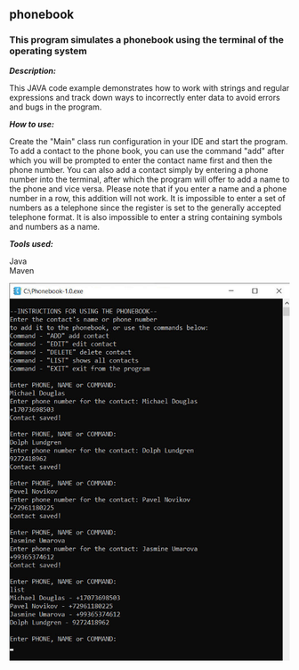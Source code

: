
## phonebook

### This program simulates a phonebook using the terminal of the operating system

***Description:***

This JAVA code example demonstrates how to work with strings and regular expressions 
and track down ways to incorrectly enter data to avoid errors and bugs in the program.

***How to use:***

Create the "Main" class run configuration in your IDE and start the program.
To add a contact to the phone book, you can use the command "add" 
after which you will be prompted to enter the contact name first 
and then the phone number. You can also add a contact simply by entering 
a phone number into the terminal, after which the program will offer 
to add a name to the phone and vice versa. Please note that if you enter a name 
and a phone number in a row, this addition will not work. It is impossible to enter a set of numbers 
as a telephone since the register is set to the generally accepted telephone format. 
It is also impossible to enter a string containing symbols and numbers as a name.

***Tools used:***

Java <br/>
Maven <br/>

![screenshot](screenshot.jpg)
